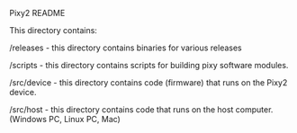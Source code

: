 Pixy2 README

This directory contains:

/releases - this directory contains binaries for various releases 

/scripts - this directory contains scripts for building pixy software modules.

/src/device - this directory contains code (firmware) that runs on the Pixy2 device.

/src/host - this directory contains code that runs on the host computer.
(Windows PC, Linux PC, Mac)

